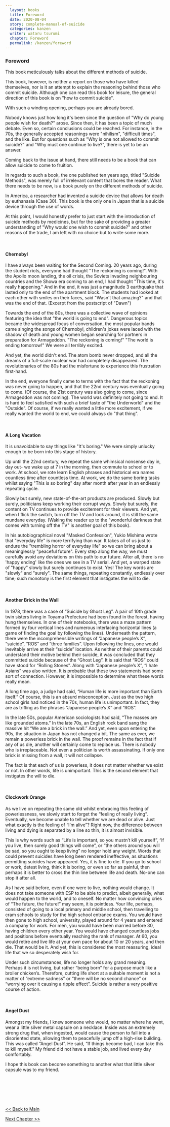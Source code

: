 ```yaml
---
  layout: books
  title: Foreword
  date: 2020-08-04
  story: complete-manual-of-suicide
  categories: kanzen
  writer: wataru tsurumi
  chapter: Foreword
  permalink: /kanzen/foreword
---
```

<h3>Foreword</h3>
This book meticulously talks about the different methods of suicide.

This book, however, is neither a report on those who have killed themselves, nor is it an attempt to explain the reasoning behind those who commit suicide.
Although one can read this book for leisure, the general direction of this book is on "how to commit suicide".

With such a winding opening, perhaps you are already bored.

Nobody knows just how long it's been since the question of "Why do young people wish for death?" arose. Since then, it has been a topic of much debate. Even so, certain conclusions could be reached. For instance, in the 70s, the generally accepted reasonings were "nihilism", "difficult times", and the like. But for questions such as "Why is one not allowed to commit suicide?" and "Why must one continue to live?", there is yet to be an answer.

Coming back to the issue at hand, there still needs to be a book that can allow suicide to come to fruition.

In regards to such a book, the one published ten years ago, titled "Suicide Methods", was merely full of irrelevant content that bores the reader. What there needs to be now, is a book purely on the different methods of suicide.

In America, a researcher had invented a suicide device that allows for death by euthanasia (Case 30). This book is the only one in Japan that is a suicide device through the use of words.

At this point, I would honestly prefer to just start with the introduction of suicide methods by medicines, but for the sake of providing a greater understanding of "Why would one wish to commit suicide?" and other reasons of the trade, I am left with no choice but to write some more.
<p>&nbsp;</p>

<h4>Chernobyl</h4>
I have always been waiting for the Second Coming. 20 years ago, during the student riots, everyone had thought "The reckoning is coming!". With the Apollo moon landing, the oil crisis, the Soviets invading neighbouring countries and the Showa era coming to an end, I had thought "This time, it's really happening." And in the end, it was just a magnitude 3 earthquake that lasted only to the end of the apartment block. The students had looked at each other with smiles on their faces, said "Wasn't that amazing?" and that was the end of that. (Excerpt from the postscript of "Dawn")

Towards the end of the 80s, there was a collective wave of opinions featuring the idea that "the world is going to end". Dangerous topics became the widespread focus of conversation, the most popular bands came singing the songs of Chernobyl, children's jokes were laced with the shadow of death and young women began searching for partners in preparation for Armageddon. "The reckoning is coming!" "The world is ending tomorrow!" We were all terribly excited.

And yet, the world didn't end. The atom bomb never dropped, and all the dreams of a full-scale nuclear war had completely disappeared. The revolutionaries of the 80s had the misfortune to experience this frustration first-hand.

In the end, everyone finally came to terms with the fact that the reckoning was never going to happen, and that the 22nd century was eventually going to come. (Of course, the 21st century was also going to come, since Armageddon was not coming). The world was definitely not going to end. It is hard to feel satisfied with such a brief taste of "the Underworld" and the "Outside". Of course, if we really wanted a little more excitement, if we really wanted the world to end, we could always do "that thing".
<p>&nbsp;</p>

<h4>A Long Vacation</h4>
It is unavoidable to say things like "It's boring." We were simply unlucky enough to be born into this stage of history.

Up until the 22nd century, we repeat the same whimsical nonsense day in, day out- we wake up at 7 in the morning, then commute to school or to work. At school, we rote learn English phrases and historical era names countless time after countless time. At work, we do the same boring tasks whilst saying "This is so boring" day after month after year in an endlessly repeating cycle.

Slowly but surely, new state-of-the-art products are produced. Slowly but surely, politicians keep working their corrupt ways. Slowly but surely, the content on TV continues to provide excitement for their viewers. And yet, when I flick the switch, turn off the TV and look around, it is still the same mundane everyday. (Waking the reader up to the "wonderful darkness that comes with turning off the TV" is another goal of this book).

In his autobiographical novel "Masked Confession", Yukio Mishima wrote that "everyday life" is more terrifying than war. It takes all of us just to endure the "trembling horror of everyday life" so we can bring about a meaninglessly "peaceful future". Every step along the way, we must carefully avoid any deviations on this path to our future. After all, there is no 'happy ending' like the ones we see in a TV serial. And yet, a warped state of "happy" slowly but surely continues to exist. Yes! The key words are "slowly" and "surely". The same things, repeating constantly, endlessly over time; such monotony is the first element that instigates the will to die.
<p>&nbsp;</p>

<h4>Another Brick in the Wall</h4>
In 1978, there was a case of “Suicide by Ghost Leg”. A pair of 10th grade twin sisters living in Toyama Prefecture had been found in the forest, having hung themselves. In one of their notebooks, there was a maze pattern formed by four vertical lines and numerous interlacing horizontal lines (a game of finding the goal by following the lines). Underneath the pattern, there were the incomprehensible writings of “Japanese people’s X”, “suicide”, “ROS” and “three families”. Upon following the lines, one would inevitably arrive at their “suicide” location. As neither of their parents could understand their motive behind their suicide, it was concluded that they committed suicide because of the “Ghost Leg”. It is said that “ROS” could have stood for “Rolling Stones”. Along with “Japanese people’s X”, “I hate Asians” was also written. It is probable that these two statements had some sort of connection. However, it is impossible to determine what these words really mean.

A long time ago, a judge had said, “Human life is more important than Earth itself.” Of course, this is an absurd misconception. Just as the two high school girls had noticed in the 70s, human life is unimportant. In fact, they are as trifling as the phrases “Japanese people’s X” and “ROS”.

In the late 50s, popular American sociologists had said, “The masses are like grounded atoms.” In the late 70s, an English rock band sang the massive hit “We are a brick in the wall.” And yet, even upon entering the 90s, the situation in Japan has not changed a bit. The same as ever, we remain a powerless brick in the wall. The proof remains in the fact that if any of us die, another will certainly come to replace us. There is nobody who is irreplaceable. Not even a politician is worth assassinating. If only one brick is missing from a wall, it will not collapse.

The fact is that each of us is powerless, it does not matter whether we exist or not. In other words, life is unimportant. This is the second element that instigates the will to die.
<p>&nbsp;</p>

<h4>Clockwork Orange</h4>
As we live on repeating the same old whilst embracing this feeling of powerlessness, we slowly start to forget the “feeling of really living”. Eventually, we become unable to tell whether we are dead or alive. Just what exactly is the feeling of “I’m alive”? Right now, the difference between living and dying is separated by a line so thin, it is almost invisible.

This is why words such as “Life is important, so you mustn’t kill yourself”, “if you live, then surely good things will come”, or “the others around you will be sad, so you ought to keep living” no longer hold any weight. Words that could prevent suicides have long been rendered ineffective, as situations permitting suicides have appeared.
Yes, it is fine to die. If you go to school or work, detest living, think it is boring, or even so far as painful, then perhaps it is better to cross the thin line between life and death. No-one can stop it after all.

As I have said before, even if one were to live, nothing would change. It does not take someone with ESP to be able to predict, albeit generally, what would happen to the world, and to oneself. No matter how convincing cries of “The future, the future!” may seem, it is pointless. Your life, perhaps, consisted of going to a local primary and middle school, then travelling to cram schools to study for the high school entrance exams. You would have then gone to high school, university, played around for 4 years and entered a company for work. For men, you would have been married before 30, having children every other year. You would have changed countless jobs and positions before eventually reaching the rank of manager. At 60, you would retire and live life at your own pace for about 10 or 20 years, and then die. That would be it. And yet, this is considered the most reassuring, ideal life that we so desperately wish for.

Under such circumstances, life no longer holds any grand meaning. Perhaps it is not living, but rather “being born” for a purpose much like a broiler chicken’s. Therefore, cutting life short at a suitable moment is not a matter of “extreme sadness” or “there will be no second chance” or “worrying over it causing a ripple effect”. Suicide is rather a very positive course of action.
<p>&nbsp;</p>

<h4>Angel Dust</h4>
Amongst my friends, I knew someone who would, no matter where he went, wear a little silver metal capsule on a necklace. Inside was an extremely strong drug that, when ingested, would cause the person to fall into a disoriented state, allowing them to peacefully jump off a high-rise building. This was called “Angel Dust”. He said, “If things become bad, I can take this to kill myself.” My friend did not have a stable job, and lived every day comfortably.

I hope this book can become something to another what that little silver capsule was to my friend.
<p>&nbsp;</p>
<p>&nbsp;</p>
<p>&nbsp;</p>

<a href="https://kkumakuma.github.io/kanzen/"> << Back to Main

<a href="https://kkumakuma.github.io/kanzen/2020/08/04/kanzen-ch1Intro.html"> Next Chapter >>
